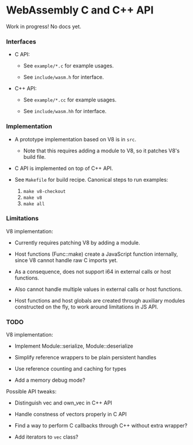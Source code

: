 # WebAssembly C and C++ API 

Work in progress! No docs yet.


### Interfaces

* C API:

  * See `example/*.c` for example usages.

  * See `include/wasm.h` for interface.

* C++ API:

  * See `example/*.cc` for example usages.

  * See `include/wasm.hh` for interface.


### Implementation

* A prototype implementation based on V8 is in `src`.

  * Note that this requires adding a module to V8, so it patches V8's build file.

* C API is implemented on top of C++ API.

* See `Makefile` for build recipe. Canonical steps to run examples:

  1. `make v8-checkout`
  2. `make v8`
  3. `make all`


### Limitations

V8 implementation:

* Currently requires patching V8 by adding a module.

* Host functions (Func::make) create a JavaScript function internally, since V8 cannot handle raw C imports yet.

* As a consequence, does not support i64 in external calls or host functions.

* Also cannot handle multiple values in external calls or host functions.

* Host functions and host globals are created through auxiliary modules constructed on the fly, to work around limitations in JS API.


### TODO

V8 implementation:

  * Implement Module::serialize, Module::deserialize

  * Simplify reference wrappers to be plain persistent handles

  * Use reference counting and caching for types

  * Add a memory debug mode?


Possible API tweaks:

  * Distinguish vec and own_vec in C++ API

  * Handle constness of vectors properly in C API

  * Find a way to perform C callbacks through C++ without extra wrapper?

  * Add iterators to `vec` class?
